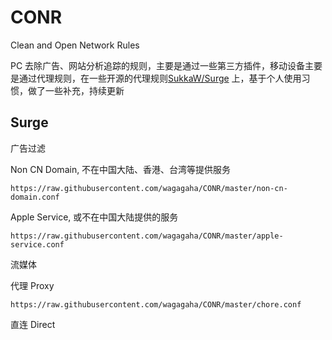 # CONR

Clean and Open Network Rules

PC 去除广告、网站分析追踪的规则，主要是通过一些第三方插件，移动设备主要是通过代理规则，在一些开源的代理规则[SukkaW/Surge](https://github.com/SukkaW/Surge) 上，基于个人使用习惯，做了一些补充，持续更新

## Surge

广告过滤

Non CN Domain, 不在中国大陆、香港、台湾等提供服务

```
https://raw.githubusercontent.com/wagagaha/CONR/master/non-cn-domain.conf
```
Apple Service, 或不在中国大陆提供的服务

```
https://raw.githubusercontent.com/wagagaha/CONR/master/apple-service.conf
```

流媒体

代理 Proxy

```
https://raw.githubusercontent.com/wagagaha/CONR/master/chore.conf
```

直连 Direct


